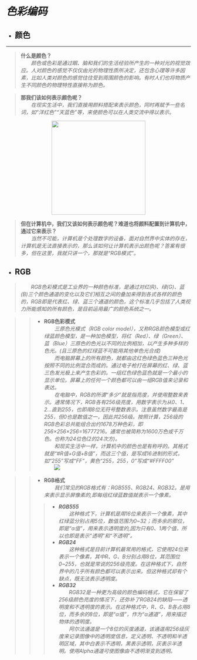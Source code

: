# ***色彩编码***  

- ## 颜色
---  
>**什么是颜色？**   
&emsp;&emsp;_颜色或色彩是通过眼、脑和我们的生活经验所产生的一种对光的视觉效应。人对颜色的感觉不仅仅由光的物理性质所决定，还包含心理等许多因素，比如人类对颜色的感觉往往受到周围颜色的影响。有时人们也将物质产生不同颜色的物理特性直接称为颜色。_

>**那我们该如何表示颜色呢？**  
&emsp;&emsp;_在现实生活中，我们直接用颜料搭配来表示颜色，同时再赋予一些名词，如“洋红色”“天蓝色”等，来使颜色可以在人类交流中得以表示。_
 <center>   
<img src=http://img05.tooopen.com/images/20140821/sy_69358945768.jpg width=256 height=256 />
</center>

>**但在计算机中，我们又该如何表示颜色呢？难道也将颜料配置到计算机中，通过它来表示？**  
&emsp;&emsp;_当然不可能，计算机是个处理数字的设备，面对自然界中实体的存在，计算机是无法直接表示的，那么该如何让计算机表示出颜色呢？答案有很多，但在这里，我就只讲一个，那就是“RGB模式”。_  

- ## RGB  
>&emsp;&emsp;_RGB色彩模式是工业界的一种颜色标准，是通过对红(R)、绿(G)、蓝(B)三个颜色通道的变化以及它们相互之间的叠加来得到各式各样的颜色的，RGB即是代表红、绿、蓝三个通道的颜色，这个标准几乎包括了人类视力所能感知的所有颜色，是目前运用最广的颜色系统之一。_  

>>- **RGB色彩模式**  
&emsp;&emsp;_三原色光模式（RGB color model），又称RGB颜色模型或红绿蓝颜色模型，是一种加色模型，将红（Red）、绿（Green）、蓝（Blue）三原色的色光以不同的比例相加，以产生多种多样的色光。(且三原色的红绿蓝不可能用其他单色光合成)   
&emsp;&emsp;而电脑屏幕上的所有颜色，就都由这红色绿色蓝色三种色光按照不同的比例混合而成的。通过电子枪打在屏幕的红、绿、蓝三色发光极上来产生色彩的。一组红色绿色蓝色就是一个最小的显示单位。屏幕上的任何一个颜色都可以由一组RGB值来记录和表达。    
&emsp;&emsp;在电脑中，RGB的所谓“多少”就是指亮度，并使用整数来表示。通常情况下，RGB各有256级亮度，用数字表示为从0、1、2...直到255，也即用8位无符号整数表示。注意虽然数字最高是255，但0也是数值之一，因此共256级。按照计算，256级的RGB色彩总共能组合出约1678万种色彩，即256×256×256=16777216。通常也被简称为1600万色或千万色。也称为24位色(2的24次方)。  
&emsp;&emsp;和现实生活中一样，计算机中的颜色也是有称呼的。其格式就是“#R值+G值+B值”，而这三个值，是写成16进制的形式，如“255”写成“FF”，黄色“255，255，0”写成“#FFFF00”_  
&emsp;&emsp;![](https://gss0.bdstatic.com/94o3dSag_xI4khGkpoWK1HF6hhy/baike/s%3D220/sign=db252f948c5494ee8322081b1df4e0e1/3ac79f3df8dcd100925a560a728b4710b8122fd2.jpg )  


>>- **RGB格式**  
&emsp;&emsp;_我们常见的RGB格式有：RGB555、RGB24、RGB32。是用来表示显示屏像素的,即每组红绿蓝数值就表示一个像素。_  
>>>- ***RGB555***  
&emsp;&emsp;_这种格式下，计算机是用16位来表示一个像素，其中红绿蓝分别占用5位，数值范围为0~32；而多余的那位，即是“α值”，用来表示透明度的,因为只有0、1两个值，所以也即是表示“透明”和“不透明”。_  
>>>- ***RGB24***  
&emsp;&emsp;_这种格式是目前计算机最常用的格式，它使用24位来表示一个像素，其中R、G、B分别占用8位，其范围位0~255，也就是常说的256级亮度。在这种格式下，自然界中的几乎所有颜色都可以表示出来。但这种格式却有个缺点，既无法表示透明度。_  
>>>- ***RGB32***  
&emsp;&emsp;_RGB32是一种更为高级的颜色编码格式，它在保留了256级颜色亮度的情况下，还弥补了RGB24的缺陷——透明度和不透明度的表示。在这种格式中，R、G、B各占用8位，而多余的8位，即是“α值”，作为“α通道”，用来描述物体的透明度。_  
&emsp;&emsp;_阿尔法通道是一个8位的灰度通道，该通道用256级灰度来记录图像中的透明度信息，定义透明、不透明和半透明区域，其中白表示不透明，黑表示透明，灰表示半透明。使用Alpha通道可使图像由不透明渐变到透明。_
